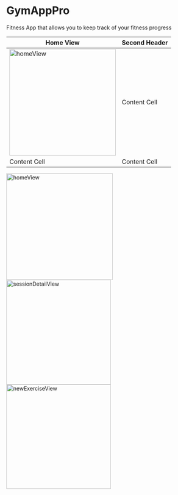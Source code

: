 # GymAppPro
Fitness App that allows you to keep track of your fitness progress

| Home View  | Second Header |
| ------------- | ------------- |
|  <img width="279" alt="homeView" src="https://user-images.githubusercontent.com/60410024/179602657-17920b4e-772a-4c91-971a-8171f144f019.png">  | Content Cell  |
| Content Cell  | Content Cell  |

<div class="row">
  <div class="column">
    <img width="279" alt="homeView" src="https://user-images.githubusercontent.com/60410024/179602657-17920b4e-772a-4c91-971a-8171f144f019.png">
  </div>
  <div class="column">
    <img width="274" alt="sessionDetailView" src="https://user-images.githubusercontent.com/60410024/179603188-e481c158-2b44-449a-ac09-4a28a411d8a6.png">
  </div>
  <div class="column">
    <img width="274" alt="newExerciseView" src="https://user-images.githubusercontent.com/60410024/179603440-67475282-146c-4e35-a102-7ccb3f6b38e1.png">
  </div>
</div>
